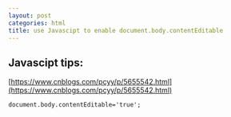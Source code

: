 ```yaml
---
layout: post
categories: html
title: use Javascipt to enable document.body.contentEditable
---
```

## Javascipt tips:
[https://www.cnblogs.com/pcyy/p/5655542.html](https://www.cnblogs.com/pcyy/p/5655542.html)

`document.body.contentEditable='true';`
